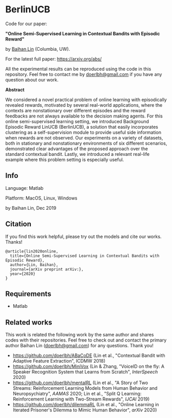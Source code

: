 # BerlinUCB



Code for our paper: 

**"Online Semi-Supervised Learning in Contextual Bandits with Episodic Reward"** 

by [Baihan Lin](http://www.columbia.edu/~bl2681/) (Columbia, UW).



For the latest full paper: https://arxiv.org/abs/



All the experimental results can be reproduced using the code in this repository. Feel free to contact me by doerlbh@gmail.com if you have any question about our work.



**Abstract**



We considered a novel practical problem of online learning with episodically revealed rewards, motivated by several real-world applications, where the contexts are nonstationary over different episodes and the reward feedbacks are not always available to the decision making agents. For this online semi-supervised learning setting, we introduced Background Episodic Reward LinUCB (BerlinUCB), a solution that easily incorporates clustering as a self-supervision module to provide useful side information when rewards are not observed. Our experiments on a variety of datasets, both in stationary and nonstationary environments of six different scenarios, demonstrated clear advantages of the proposed approach over the standard contextual bandit. Lastly, we introduced a relevant real-life example where this problem setting is especially useful. 






## Info

Language: Matlab


Platform: MacOS, Linux, Windows

by Baihan Lin, Dec 2019




## Citation

If you find this work helpful, please try out the models and cite our works. Thanks!

    @article{lin2020online,
      title={Online Semi-Supervised Learning in Contextual Bandits with Episodic Reward},
      author={Lin, Baihan},
      journal={arXiv preprint arXiv:},
      year={2020}
    }



## Requirements

* Matlab

  

## Related works 

This work is related the following work by the same author and shares codes with their repositories. Feel free to check out and contact the primary author Baihan Lin (doerlbh@gmail.com) for any questions. Thank you!

- https://github.com/doerlbh/ABaCoDE (Lin et al., "Contextual Bandit with Adaptive Feature Extraction", ICDMW 2018)
- https://github.com/doerlbh/MiniVox (Lin & Zhang, "VoiceID on the fly: A Speaker Recognition System that Learns from Scratch", *InterSpeech* 2020)
- https://github.com/doerlbh/mentalRL (Lin et al., "A Story of Two Streams: Reinforcement Learning Models from Human Behavior and Neuropsychiatry", *AAMAS* 2020; Lin et al., "Split Q Learning: Reinforcement Learning with Two-Stream Rewards", *IJCAI* 2019)
- https://github.com/doerlbh/dilemmaRL (Lin et al., "Online Learning in Iterated Prisoner's Dilemma to Mimic Human Behavior", *arXiv* 2020)

